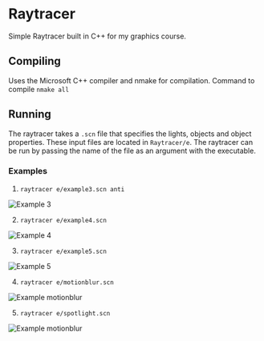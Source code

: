 Raytracer
=========

Simple Raytracer built in C++ for my graphics course.

## Compiling

Uses the Microsoft C++ compiler and nmake for compilation. Command to compile `nmake all`

## Running

The raytracer takes a `.scn` file that specifies the lights, objects and object properties. These input files are located in `Raytracer/e`.
The raytracer can be run by passing the name of the file as an argument with the executable.

### Examples

1. `raytracer e/example3.scn anti`

  ![Example 3](https://raw.github.com/hnathani/Raytracer/master/prerendered/example3.png)

2. `raytracer e/example4.scn`

  ![Example 4](https://raw.github.com/hnathani/Raytracer/master/prerendered/example4.png)

3. `raytracer e/example5.scn`

  ![Example 5](https://raw.github.com/hnathani/Raytracer/master/prerendered/example5.png)

4. `raytracer e/motionblur.scn`

  ![Example motionblur](https://raw.github.com/hnathani/Raytracer/master/prerendered/motionblur.png)

5. `raytracer e/spotlight.scn`

  ![Example motionblur](https://raw.github.com/hnathani/Raytracer/master/prerendered/spotlight.png)




